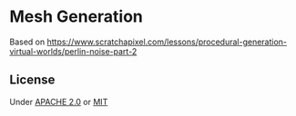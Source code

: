 # Mesh Generation

Based on https://www.scratchapixel.com/lessons/procedural-generation-virtual-worlds/perlin-noise-part-2

## License
Under [APACHE 2.0](LICENSE-APACHE) or [MIT](LICENSE-APACHE)